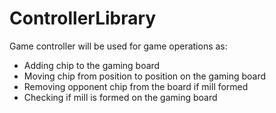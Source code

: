 # ControllerLibrary

Game controller will be used for game operations as:
* Adding chip to the gaming board
* Moving chip from position to position on the gaming board
* Removing opponent chip from the board if mill formed
* Checking if mill is formed on the gaming board